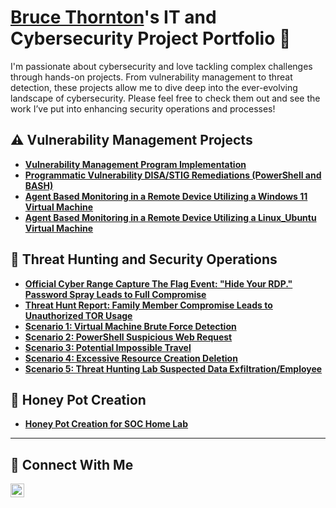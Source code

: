 # <a href="https://www.linkedin.com/in/bruce-thornton-3b0b80350/">Bruce Thornton</a>'s IT and Cybersecurity Project Portfolio 🔐

I'm passionate about cybersecurity and love tackling complex challenges through hands-on projects. From vulnerability management to threat detection, these projects allow me to dive deep into the ever-evolving landscape of cybersecurity. Please feel free to check them out and see the work I’ve put into enhancing security operations and processes!


## ⚠️ Vulnerability Management Projects

- **[Vulnerability Management Program Implementation](https://github.com/thorntonbruce88/Vulnerability-Management-Program)**
- **[Programmatic Vulnerability DISA/STIG Remediations (PowerShell and BASH)](https://github.com/thorntonbruce88/Vulnerability-Management-Program-and-DISA-STIG-Implementation)**
- **[Agent Based Monitoring in a Remote Device Utilizing a Windows 11 Virtual Machine](https://github.com/thorntonbruce88/DISA-STIG-Implementation/blob/main/Agent%20Based%20Monitoring%20in%20a%20Remote%20Device%20Utilizing%20a%20Windows%2011%20Virtual%20Machine.pdf)**
- **[Agent Based Monitoring in a Remote Device Utilizing a Linux_Ubuntu Virtual Machine](https://github.com/thorntonbruce88/DISA-STIG-Implementation/blob/main/Agent%20Based%20Monitoring%20in%20a%20Remote%20Device%20Utilizing%20a%20Linux_Ubuntu%20Virtual%20Machine.pdf)**

## 🚨 Threat Hunting and Security Operations

- **[Official Cyber Range Capture The Flag Event: "Hide Your RDP." Password Spray Leads to Full Compromise](https://github.com/thorntonbruce88/Official-Cyber-Range-Event-Capture-The-Flag--Hide-Your-RDP-Password-Spray-Leads-to-Full-Compromise./blob/main/SOC%20Challenge_%20Virtual%20Machine%20Compromise%20Hide%20Your%20RDP_%20Password%20Spray%20Leads%20to%20Full%20CompromiseSOC%20Investigation%20Report%20%E2%80%94%20thseptbruce1.pdf)**
- **[Threat Hunt Report: Family Member Compromise Leads to Unauthorized TOR Usage](https://github.com/thorntonbruce88/Threat-Hunt-Report-Family-Member-Compromise-Leads-to-Unauthorized-TOR-Usage/blob/main/Performing%20the%20Hunt.pdf)**
- **[Scenario 1: Virtual Machine Brute Force Detection](https://github.com/thorntonbruce88/Threat-Hunting-Labs/blob/main/Scenario%201_%20Virtual%20Machine%20Brute%20Force%20Detection%209_17_2025.pdf)**
- **[Scenario 2: PowerShell Suspicious Web Request](https://github.com/thorntonbruce88/Threat-Hunting-Labs/blob/main/Scenario%202_%20PowerShell%20Suspicious%20Web%20Request%209_19_2025.pdf)**
- **[Scenario 3: Potential Impossible Travel](https://github.com/thorntonbruce88/Threat-Hunting-Labs/blob/main/Scenario%203_%20Potential%20Impossible%20Travel%209_20_2025.pdf)**
- **[Scenario 4: Excessive Resource Creation Deletion](https://github.com/thorntonbruce88/Threat-Hunting-Labs/blob/main/Scenario%204_%20Excessive%20Resource%20Creation%20_%20Deletion.pdf)**
- **[Scenario 5: Threat Hunting Lab Suspected Data Exfiltration/Employee]()**



## 🚨 Honey Pot Creation

- **[Honey Pot Creation for SOC Home Lab ](https://github.com/thorntonbruce88/Honey-Pot-Creation-for-Home-Lab)**

<hr/>

## 🤳 Connect With Me


[<img align="left" alt="___________ | LinkedIn" width="22px" src="https://cdn.jsdelivr.net/npm/simple-icons@v3/icons/linkedin.svg" />][linkedin]



[linkedin]: https://linkedin.com/in/www.linkedin.com/in/bruce-thornton-3b0b80350

<!--
<img width="35" alt="image" src="https://github.com/user-attachments/assets/2f41c7cd-5ea8-4475-b451-a37161b6c3fb"> 
<img width="35" alt="image" src="https://github.com/user-attachments/assets/77649969-9910-4994-8b96-74a116cfb2a8">
-->

